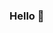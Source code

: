 ### Hello 👋

<!--
**BenAliHamza/BenAliHamza** is a ✨ _special_ ✨ repository because its `README.md` (this file) appears on your GitHub profile.

Here are some ideas to get you started:

- 🔭 I’m currently working on  Ai generated chatbot using LangChain and HuggingFace
- 🌱 I’m currently learning Spring Security and kubernetes 
- 👯 I’m looking to collaborate on any Ai GAR Projects
- 🤔 I’m looking for help with anything and everything 
- 💬 Ask me about ...
- 📫 How to reach me: hamza.benali@esprit.tn
- ⚡ Fun fact: Coding is fun unless
-->
